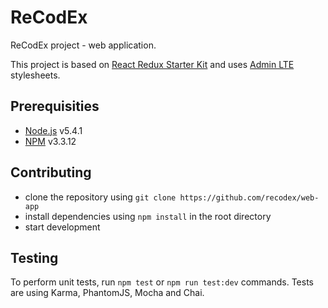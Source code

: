 # Re**CodEx**

ReCodEx project - web application.

This project is based on [React Redux Starter Kit](https://github.com/davezuko/react-redux-starter-kit) and uses [Admin LTE](https://github.com/almasaeed2010/AdminLTE/) stylesheets.

## Prerequisities
- [Node.js](https://nodejs.org) v5.4.1
- [NPM](https://npmjs.org) v3.3.12

## Contributing
- clone the repository using `git clone https://github.com/recodex/web-app`
- install dependencies using `npm install` in the root directory
- start development

## Testing
To perform unit tests, run `npm test` or `npm run test:dev` commands. Tests are using Karma, PhantomJS, Mocha and Chai.
